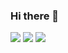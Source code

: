 ### Hi there 👋

<!--
**snake97123/snake97123** is a ✨ _special_ ✨ repository because its `README.md` (this file) appears on your GitHub profile.

Here are some ideas to get you started:

- 🔭 I’m currently working on ...
- 🌱 I’m currently learning C#
- 👯 I’m looking to collaborate on ...
- 🤔 I’m looking for help with ...
- 💬 Ask me about ...
- 📫 How to reach me: ...
- 😄 Pronouns: ...
- ⚡ Fun fact: ...
-->

![](http://github-profile-summary-cards.vercel.app/api/cards/profile-details?username=snake97123&theme=default)
![](http://github-profile-summary-cards.vercel.app/api/cards/stats?username=snake97123&theme=default)
![](http://github-profile-summary-cards.vercel.app/api/cards/repos-per-language?username=snake97123&theme=default)
